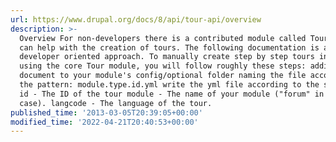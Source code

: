 ```yaml
---
url: https://www.drupal.org/docs/8/api/tour-api/overview
description: >-
  Overview For non-developers there is a contributed module called Tour UI that
  can help with the creation of tours. The following documentation is a
  developer oriented approach. To manually create step by step tours in Drupal 8
  using the core Tour module, you will follow roughly these steps: adding a YAML
  document to your module's config/optional folder naming the file according to
  the pattern: module.type.id.yml write the yml file according to the structure:
  id - The ID of the tour module - The name of your module ("forum" in our
  case). langcode - The language of the tour.
published_time: '2013-03-05T20:39:05+00:00'
modified_time: '2022-04-21T20:40:53+00:00'
---
```

